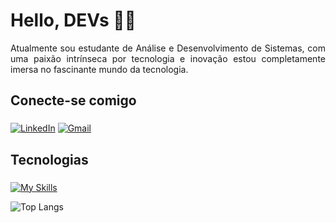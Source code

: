 # Hello, DEVs 👩‍💻
<p align="justify">
Atualmente sou estudante de Análise e Desenvolvimento de Sistemas, com uma paixão intrínseca por tecnologia e inovação estou completamente imersa no fascinante mundo da tecnologia.
</p>

## Conecte-se comigo 
### 

[![LinkedIn](https://img.shields.io/badge/LinkedIn-0077B5?style=for-the-badge&logo=linkedin&logoColor=white)](https://www.linkedin.com/in/gabrielatomazsc/) [![Gmail](https://img.shields.io/badge/Gmail-333333?style=for-the-badge&logo=gmail&logoColor=red)](mailto:gabriela.tomazsc@gmail.com)


## Tecnologias
###
[![My Skills](https://skillicons.dev/icons?i=js,html,css,python)](https://skillicons.dev)


![Top Langs](https://github-readme-stats-git-masterrstaa-rickstaa.vercel.app/api/top-langs/?username=gabrielatomazsc&bg_color=000&border_color=30A3DC&title_color=E94D5F&text_color=FFF)

